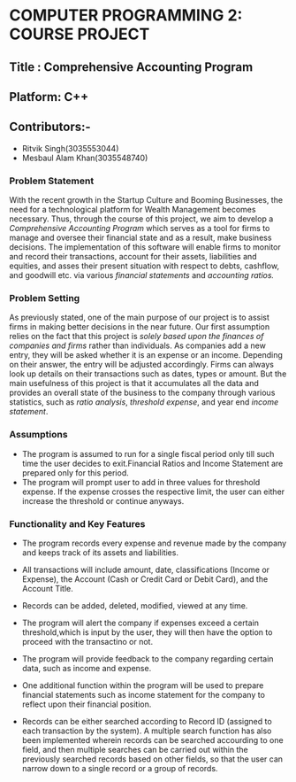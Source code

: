 # **COMPUTER PROGRAMMING 2: COURSE PROJECT**
## **Title : Comprehensive Accounting Program** 
## **Platform: C++**
## **Contributors:-**
 - Ritvik Singh(3035553044)
 - Mesbaul Alam Khan(3035548740)

### Problem Statement

 With the recent growth in the Startup Culture and Booming Businesses, the need for a technological platform for Wealth Management becomes necessary. Thus, through the course of this project, we aim to develop a *Comprehensive Accounting Program* which serves as a tool for firms to manage and oversee their financial state and as a result, make business decisions. The implementation of this software will enable firms to monitor and record their transactions, account for their assets, liabilities and equities, and asses their present situation with respect to debts, cashflow, and goodwill etc. via various *financial statements* and *accounting ratios.*

### Problem Setting

As previously stated, one of the main purpose of our project is to assist firms in making better decisions in the near future. Our first assumption relies on the fact that this project is *solely based upon the finances of companies and firms* rather than individuals. As companies add a new entry, they will be asked whether it is an expense or an income. Depending on their answer, the entry will be adjusted accordingly. Firms can always look up details on their transactions such as dates, types or amount. But the main usefulness of this project is that it accumulates all the data and provides an overall state of the business to the company through various statistics, such as *ratio analysis*, *threshold expense*, and year end *income statement*.

### Assumptions

- The program is assumed to run for a single fiscal period only till such time the user decides to exit.Financial Ratios and Income Statement are prepared only for this period.
- The program will prompt user to add in three values for threshold expense. If the expense crosses the respective limit, the user can either increase the threshold or continue anyways.



### Functionality and Key Features

- The program records every expense and revenue made by the company and keeps track of its assets and liabilities.

- All transactions will include amount, date, classifications (Income or Expense), the Account (Cash or Credit Card or Debit Card), and the Account Title.

- Records can be added, deleted, modified, viewed at any time.

- The program will alert the company if expenses exceed a certain threshold,which is input by the user, they will then have the option to proceed with the transactino or not. 

- The program will provide feedback to the company regarding certain data, such as income and expense.

- One additional function within the program will be used to prepare financial statements such as income statement for the company to reflect upon their financial position.

- Records can be either searched according to Record ID (assigned to each transaction by the system). A multiple search function has also been implemented wherein records can be searched accourding to one field, and then multiple searches can be carried out within the previously searched records based on other fields, so that the user can narrow down to a single record or a group of records.
